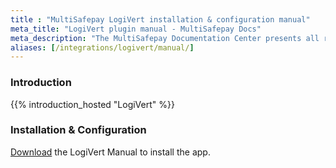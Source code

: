 ```yaml
---
title : "MultiSafepay LogiVert installation & configuration manual"
meta_title: "LogiVert plugin manual - MultiSafepay Docs"
meta_description: "The MultiSafepay Documentation Center presents all relevant information about our Plugins and API. You can also find support pages for payment methods, tools and general questions as well as the contact details of our Support and Integration Teams."
aliases: [/integrations/logivert/manual/]
---
```

### Introduction

{{% introduction_hosted "LogiVert" %}}

### Installation & Configuration
[Download](https://confluence.prezent.nl/display/LOGIVERTMAN/Het+specificeren+van+betalingswijzen) the LogiVert Manual to install the app.


